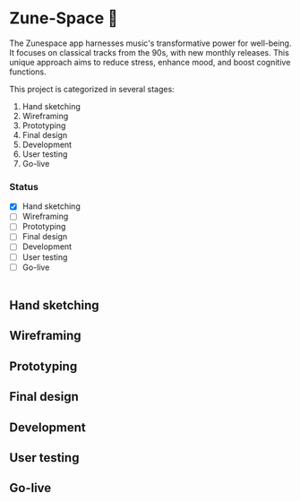 # Zune-Space 🎵
The Zunespace app harnesses music's transformative power for well-being. It focuses on classical tracks from the 90s, with new monthly releases. This unique approach aims to reduce stress, enhance mood, and boost cognitive functions.<br />

This project is categorized in several stages:
1. Hand sketching
2. Wireframing
3. Prototyping
4. Final design
5. Development
6. User testing
7. Go-live <br />

### Status
- [x] Hand sketching
- [ ] Wireframing
- [ ] Prototyping
- [ ] Final design
- [ ] Development
- [ ] User testing
- [ ] Go-live<br /><br />

## Hand sketching
## Wireframing
## Prototyping
## Final design
## Development
## User testing
## Go-live



